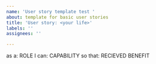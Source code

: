 ```yaml
---
name: 'User story template test '
about: template for basic user stories
title: 'User story: <your life>'
labels: ''
assignees: ''

---
```


as a: ROLE
I can: CAPABILITY
so that: RECIEVED BENEFIT
